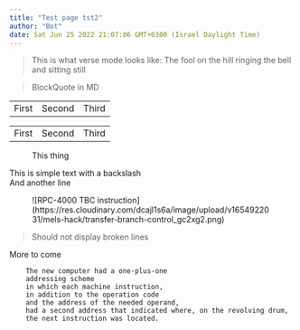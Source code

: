 ```yaml
---
title: "Test page tst2"
author: "Bot"
date: Sat Jun 25 2022 21:07:06 GMT+0300 (Israel Daylight Time)
---
```


<!-- Begin figure -->

<blockQuote data-parse-mode="verse">
This is what verse mode looks like:
The fool on the hill
ringing the bell
and sitting still
</blockQuote>

>BlockQuote in MD

<table>
	<tr>
		<td>First</td>
		<td>Second</td>
		<td>Third</td>
	</tr>
</table>

<table data-type="bit-layout">
	<tr>
		<td>First</td>
		<td>Second</td>
		<td>Third</td>
	</tr>
</table>

<figure data-order="1" caption="not ehre">
This thing
</figure>

This is simple text with a backslash\
And another line

<figure data-order="1" caption="not ehre">
![RPC-4000 TBC instruction](https://res.cloudinary.com/dcajl1s6a/image/upload/v1654922031/mels-hack/transfer-branch-control_gc2xg2.png)
</figure>

<blockQuote>
Should not display broken lines
</blockQuote>

More to come

        The new computer had a one-plus-one
        addressing scheme
        in which each machine instruction,
        in addition to the operation code
        and the address of the needed operand,
        had a second address that indicated where, on the revolving drum,
        the next instruction was located.
